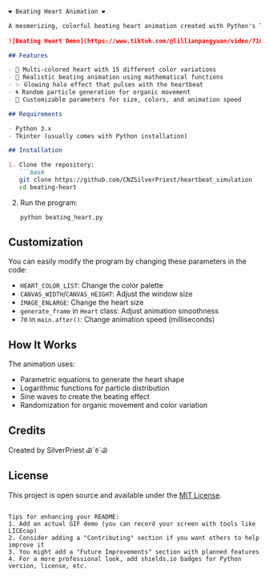 ```markdown
❤️ Beating Heart Animation ❤️

A mesmerizing, colorful beating heart animation created with Python's Tkinter. This program generates a dynamic heart that pulsates with random color patterns, surrounded by a glowing halo effect.
 
![Beating Heart Demo](https://www.tiktok.com/@lillianpangyuan/video/7164773729732496641?is_from_webapp=1&sender_device=pc) 

## Features

- 🎨 Multi-colored heart with 15 different color variations
- 💓 Realistic beating animation using mathematical functions
- ✨ Glowing halo effect that pulses with the heartbeat 
- 🌀 Random particle generation for organic movement
- 📝 Customizable parameters for size, colors, and animation speed

## Requirements

- Python 3.x
- Tkinter (usually comes with Python installation)

## Installation

1. Clone the repository:
   ```bash
   git clone https://github.com/CNZSilverPriest/heartbeat_simulation
   cd beating-heart
   ```

2. Run the program:
   ```bash
   python beating_heart.py
   ```

## Customization

You can easily modify the program by changing these parameters in the code:

- `HEART_COLOR_LIST`: Change the color palette
- `CANVAS_WIDTH`/`CANVAS_HEIGHT`: Adjust the window size
- `IMAGE_ENLARGE`: Change the heart size
- `generate_frame` in `Heart` class: Adjust animation smoothness
- `70` in `main.after()`: Change animation speed (milliseconds)

## How It Works

The animation uses:
- Parametric equations to generate the heart shape
- Logarithmic functions for particle distribution
- Sine waves to create the beating effect
- Randomization for organic movement and color variation

## Credits

Created by SilverPriest ᏊˊꈊˋᏊ

## License

This project is open source and available under the [MIT License](LICENSE).
```

Tips for enhancing your README:
1. Add an actual GIF demo (you can record your screen with tools like LICEcap)
2. Consider adding a "Contributing" section if you want others to help improve it
3. You might add a "Future Improvements" section with planned features
4. For a more professional look, add shields.io badges for Python version, license, etc.


